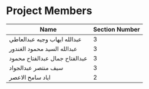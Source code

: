 # Project Members

| Name                                 | Section Number |
|--------------------------------------|----------------|
| عبدالله ايهاب وجيه عبدالعاطي          |     3      |
| عبدالله السيد محمود الغندور          |        3      |
| عبدالفتاح جمال عبدالفتاح محمود              |     3         |
| سيف منتصر عبدالجواد                  |       3        |
| اياد سامح الاعصر                     |        2        |
